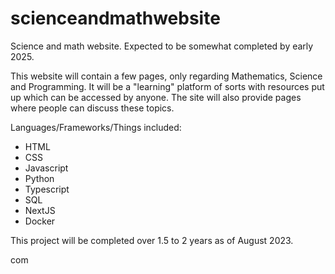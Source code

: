 # scienceandmathwebsite

Science and math website. Expected to be somewhat completed by early 2025. 

This website will contain a few pages, only regarding Mathematics, Science and Programming. It will be a "learning" platform of sorts with resources put up which can be accessed by anyone. The site will also provide pages where people can discuss these topics.

Languages/Frameworks/Things included:

- HTML 
- CSS
- Javascript
- Python
- Typescript
- SQL
- NextJS
- Docker

This project will be completed over 1.5 to 2 years as of August 2023.

com
